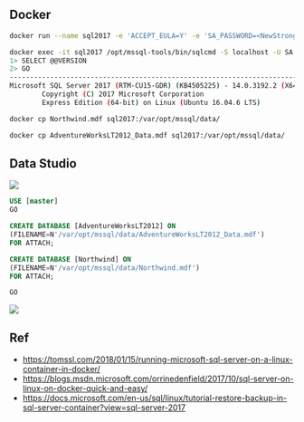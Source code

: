 ## Docker

```bash
docker run --name sql2017 -e 'ACCEPT_EULA=Y' -e 'SA_PASSWORD=<NewStrong!Passw0rd>' -e 'MSSQL_PID=Express' -p 1433:1433 -d mcr.microsoft.com/mssql/server:2017-latest-ubuntu

docker exec -it sql2017 /opt/mssql-tools/bin/sqlcmd -S localhost -U SA -P "<NewStrong!Passw0rd>"
1> SELECT @@VERSION
2> GO
------------------------------------------------------------------------
Microsoft SQL Server 2017 (RTM-CU15-GDR) (KB4505225) - 14.0.3192.2 (X64)
        Copyright (C) 2017 Microsoft Corporation
        Express Edition (64-bit) on Linux (Ubuntu 16.04.6 LTS)

docker cp Northwind.mdf sql2017:/var/opt/mssql/data/

docker cp AdventureWorksLT2012_Data.mdf sql2017:/var/opt/mssql/data/
```

## Data Studio

![](https://i.imgur.com/X2Gjcr9.png)

```sql
USE [master]
GO

CREATE DATABASE [AdventureWorksLT2012] ON
(FILENAME=N'/var/opt/mssql/data/AdventureWorksLT2012_Data.mdf')
FOR ATTACH;

CREATE DATABASE [Northwind] ON
(FILENAME=N'/var/opt/mssql/data/Northwind.mdf')
FOR ATTACH;

GO
```

![](https://i.imgur.com/z19XxHk.png)

## Ref

- https://tomssl.com/2018/01/15/running-microsoft-sql-server-on-a-linux-container-in-docker/
- https://blogs.msdn.microsoft.com/orrinedenfield/2017/10/sql-server-on-linux-on-docker-quick-and-easy/
- https://docs.microsoft.com/en-us/sql/linux/tutorial-restore-backup-in-sql-server-container?view=sql-server-2017
